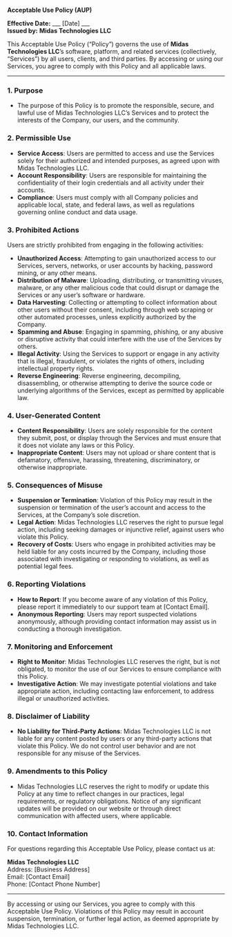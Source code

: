 **Acceptable Use Policy (AUP)**

**Effective Date:** ___ [Date] ___  
**Issued by:** **Midas Technologies LLC**  

This Acceptable Use Policy (“Policy”) governs the use of **Midas Technologies LLC**’s software, platform, and related services (collectively, “Services”) by all users, clients, and third parties. By accessing or using our Services, you agree to comply with this Policy and all applicable laws.

---

### 1. **Purpose**
   - The purpose of this Policy is to promote the responsible, secure, and lawful use of Midas Technologies LLC’s Services and to protect the interests of the Company, our users, and the community.

### 2. **Permissible Use**
   - **Service Access**: Users are permitted to access and use the Services solely for their authorized and intended purposes, as agreed upon with Midas Technologies LLC.
   - **Account Responsibility**: Users are responsible for maintaining the confidentiality of their login credentials and all activity under their accounts.
   - **Compliance**: Users must comply with all Company policies and applicable local, state, and federal laws, as well as regulations governing online conduct and data usage.

### 3. **Prohibited Actions**
   Users are strictly prohibited from engaging in the following activities:
   - **Unauthorized Access**: Attempting to gain unauthorized access to our Services, servers, networks, or user accounts by hacking, password mining, or any other means.
   - **Distribution of Malware**: Uploading, distributing, or transmitting viruses, malware, or any other malicious code that could disrupt or damage the Services or any user’s software or hardware.
   - **Data Harvesting**: Collecting or attempting to collect information about other users without their consent, including through web scraping or other automated processes, unless explicitly authorized by the Company.
   - **Spamming and Abuse**: Engaging in spamming, phishing, or any abusive or disruptive activity that could interfere with the use of the Services by others.
   - **Illegal Activity**: Using the Services to support or engage in any activity that is illegal, fraudulent, or violates the rights of others, including intellectual property rights.
   - **Reverse Engineering**: Reverse engineering, decompiling, disassembling, or otherwise attempting to derive the source code or underlying algorithms of the Services, except as permitted by applicable law.

### 4. **User-Generated Content**
   - **Content Responsibility**: Users are solely responsible for the content they submit, post, or display through the Services and must ensure that it does not violate any laws or this Policy.
   - **Inappropriate Content**: Users may not upload or share content that is defamatory, offensive, harassing, threatening, discriminatory, or otherwise inappropriate.

### 5. **Consequences of Misuse**
   - **Suspension or Termination**: Violation of this Policy may result in the suspension or termination of the user’s account and access to the Services, at the Company’s sole discretion.
   - **Legal Action**: Midas Technologies LLC reserves the right to pursue legal action, including seeking damages or injunctive relief, against users who violate this Policy.
   - **Recovery of Costs**: Users who engage in prohibited activities may be held liable for any costs incurred by the Company, including those associated with investigating or responding to violations, as well as potential legal fees.

### 6. **Reporting Violations**
   - **How to Report**: If you become aware of any violation of this Policy, please report it immediately to our support team at [Contact Email].
   - **Anonymous Reporting**: Users may report suspected violations anonymously, although providing contact information may assist us in conducting a thorough investigation.

### 7. **Monitoring and Enforcement**
   - **Right to Monitor**: Midas Technologies LLC reserves the right, but is not obligated, to monitor the use of our Services to ensure compliance with this Policy.
   - **Investigative Action**: We may investigate potential violations and take appropriate action, including contacting law enforcement, to address illegal or unauthorized activities.

### 8. **Disclaimer of Liability**
   - **No Liability for Third-Party Actions**: Midas Technologies LLC is not liable for any content posted by users or any third-party actions that violate this Policy. We do not control user behavior and are not responsible for any misuse of the Services.

### 9. **Amendments to this Policy**
   - Midas Technologies LLC reserves the right to modify or update this Policy at any time to reflect changes in our practices, legal requirements, or regulatory obligations. Notice of any significant updates will be provided on our website or through direct communication with affected users, where applicable.

### 10. **Contact Information**
   For questions regarding this Acceptable Use Policy, please contact us at:

   **Midas Technologies LLC**  
   Address: [Business Address]  
   Email: [Contact Email]  
   Phone: [Contact Phone Number]  

---

By accessing or using our Services, you agree to comply with this Acceptable Use Policy. Violations of this Policy may result in account suspension, termination, or further legal action, as deemed appropriate by Midas Technologies LLC.

